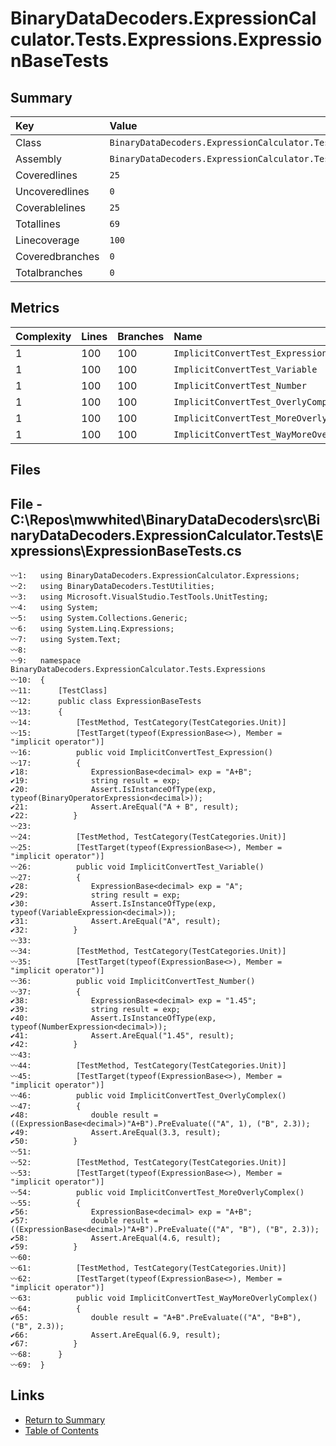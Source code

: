 ﻿# BinaryDataDecoders.ExpressionCalculator.Tests.Expressions.ExpressionBaseTests

## Summary

| Key             | Value                                                                           |
| :-------------- | :------------------------------------------------------------------------------ |
| Class           | `BinaryDataDecoders.ExpressionCalculator.Tests.Expressions.ExpressionBaseTests` |
| Assembly        | `BinaryDataDecoders.ExpressionCalculator.Tests`                                 |
| Coveredlines    | `25`                                                                            |
| Uncoveredlines  | `0`                                                                             |
| Coverablelines  | `25`                                                                            |
| Totallines      | `69`                                                                            |
| Linecoverage    | `100`                                                                           |
| Coveredbranches | `0`                                                                             |
| Totalbranches   | `0`                                                                             |

## Metrics

| Complexity | Lines | Branches | Name                                       |
| :--------- | :---- | :------- | :----------------------------------------- |
| 1          | 100   | 100      | `ImplicitConvertTest_Expression`           |
| 1          | 100   | 100      | `ImplicitConvertTest_Variable`             |
| 1          | 100   | 100      | `ImplicitConvertTest_Number`               |
| 1          | 100   | 100      | `ImplicitConvertTest_OverlyComplex`        |
| 1          | 100   | 100      | `ImplicitConvertTest_MoreOverlyComplex`    |
| 1          | 100   | 100      | `ImplicitConvertTest_WayMoreOverlyComplex` |

## Files

## File - C:\Repos\mwwhited\BinaryDataDecoders\src\BinaryDataDecoders.ExpressionCalculator.Tests\Expressions\ExpressionBaseTests.cs

```CSharp
〰1:   using BinaryDataDecoders.ExpressionCalculator.Expressions;
〰2:   using BinaryDataDecoders.TestUtilities;
〰3:   using Microsoft.VisualStudio.TestTools.UnitTesting;
〰4:   using System;
〰5:   using System.Collections.Generic;
〰6:   using System.Linq.Expressions;
〰7:   using System.Text;
〰8:   
〰9:   namespace BinaryDataDecoders.ExpressionCalculator.Tests.Expressions
〰10:  {
〰11:      [TestClass]
〰12:      public class ExpressionBaseTests
〰13:      {
〰14:          [TestMethod, TestCategory(TestCategories.Unit)]
〰15:          [TestTarget(typeof(ExpressionBase<>), Member = "implicit operator")]
〰16:          public void ImplicitConvertTest_Expression()
〰17:          {
✔18:              ExpressionBase<decimal> exp = "A+B";
✔19:              string result = exp;
✔20:              Assert.IsInstanceOfType(exp, typeof(BinaryOperatorExpression<decimal>));
✔21:              Assert.AreEqual("A + B", result);
✔22:          }
〰23:  
〰24:          [TestMethod, TestCategory(TestCategories.Unit)]
〰25:          [TestTarget(typeof(ExpressionBase<>), Member = "implicit operator")]
〰26:          public void ImplicitConvertTest_Variable()
〰27:          {
✔28:              ExpressionBase<decimal> exp = "A";
✔29:              string result = exp;
✔30:              Assert.IsInstanceOfType(exp, typeof(VariableExpression<decimal>));
✔31:              Assert.AreEqual("A", result);
✔32:          }
〰33:  
〰34:          [TestMethod, TestCategory(TestCategories.Unit)]
〰35:          [TestTarget(typeof(ExpressionBase<>), Member = "implicit operator")]
〰36:          public void ImplicitConvertTest_Number()
〰37:          {
✔38:              ExpressionBase<decimal> exp = "1.45";
✔39:              string result = exp;
✔40:              Assert.IsInstanceOfType(exp, typeof(NumberExpression<decimal>));
✔41:              Assert.AreEqual("1.45", result);
✔42:          }
〰43:  
〰44:          [TestMethod, TestCategory(TestCategories.Unit)]
〰45:          [TestTarget(typeof(ExpressionBase<>), Member = "implicit operator")]
〰46:          public void ImplicitConvertTest_OverlyComplex()
〰47:          {
✔48:              double result = ((ExpressionBase<decimal>)"A+B").PreEvaluate(("A", 1), ("B", 2.3));
✔49:              Assert.AreEqual(3.3, result);
✔50:          }
〰51:  
〰52:          [TestMethod, TestCategory(TestCategories.Unit)]
〰53:          [TestTarget(typeof(ExpressionBase<>), Member = "implicit operator")]
〰54:          public void ImplicitConvertTest_MoreOverlyComplex()
〰55:          {
✔56:              ExpressionBase<decimal> exp = "A+B";
✔57:              double result = ((ExpressionBase<decimal>)"A+B").PreEvaluate(("A", "B"), ("B", 2.3));
✔58:              Assert.AreEqual(4.6, result);
✔59:          }
〰60:  
〰61:          [TestMethod, TestCategory(TestCategories.Unit)]
〰62:          [TestTarget(typeof(ExpressionBase<>), Member = "implicit operator")]
〰63:          public void ImplicitConvertTest_WayMoreOverlyComplex()
〰64:          {
✔65:              double result = "A+B".PreEvaluate(("A", "B+B"), ("B", 2.3));
✔66:              Assert.AreEqual(6.9, result);
✔67:          }
〰68:      }
〰69:  }
```

## Links

* [Return to Summary](Summary.md)
* [Table of Contents](../TOC.md)

